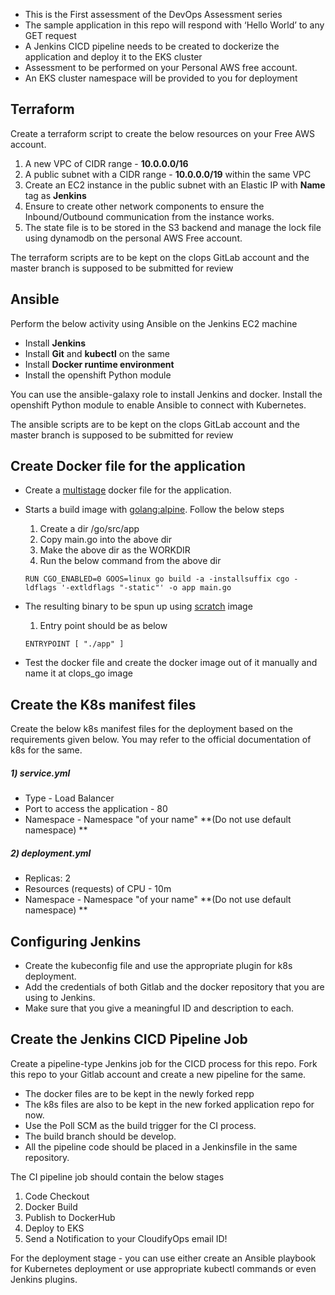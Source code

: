 * This is the First assessment of the DevOps Assessment series
* The sample application in this repo will respond with ‘Hello World’ to any GET request
* A Jenkins CICD pipeline needs to be created to dockerize the application and deploy it to the EKS cluster
* Assessment to be performed on your Personal AWS free account.
* An EKS cluster namespace will be provided to you for deployment

## Terraform

Create a terraform script to create the below resources on your Free AWS account.

1) A new VPC of CIDR range - **10.0.0.0/16**
2) A public subnet with a CIDR range - **10.0.0.0/19** within the same VPC 
3) Create an EC2 instance in the public subnet with an Elastic IP with **Name** tag as **Jenkins**
4) Ensure to create other network components to ensure the Inbound/Outbound communication from the instance works.
5) The state file is to be stored in the S3 backend and manage the lock file using dynamodb on the personal AWS Free account.

The terraform scripts are to be kept on the clops GitLab account and the master branch is supposed to be submitted for review 

## Ansible

Perform the below activity using Ansible on the Jenkins EC2 machine

* Install **Jenkins**
* Install **Git** and **kubectl** on the same
* Install **Docker runtime environment**
* Install the openshift Python module

You can use the ansible-galaxy role to install Jenkins and docker. Install the openshift Python module to enable Ansible to connect with Kubernetes.

The ansible scripts are to be kept on the clops GitLab account and the master branch is supposed to be submitted for review 

## Create Docker file for the application

* Create a [multistage](https://docs.docker.com/develop/develop-images/multistage-build/) docker file for the application.  
* Starts a build image with [golang:alpine](https://hub.docker.com/_/golang). Follow the below steps
    1) Create a dir /go/src/app
    2) Copy main.go into the above dir
    3) Make the above dir as the WORKDIR
    4) Run the below command from the above dir

    ```RUN CGO_ENABLED=0 GOOS=linux go build -a -installsuffix cgo -ldflags '-extldflags "-static"' -o app main.go ```
* The resulting binary to be spun up using [scratch](https://hub.docker.com/_/scratch/) image
    1) Entry point should be as below
    
    ```ENTRYPOINT [ "./app" ]```
* Test the docker file and create the docker image out of it manually and name it at clops_go image
## Create the K8s manifest files

Create the below k8s manifest files for the deployment based on the requirements given below. You may refer to the official documentation of k8s for the same.

##### 1) service.yml 
* Type - Load Balancer
* Port to access the application - 80
* Namespace - Namespace "of your name" **(Do not use default namespace) **

##### 2) deployment.yml 
* Replicas: 2
* Resources (requests) of CPU - 10m
* Namespace - Namespace "of your name" **(Do not use default namespace) **

## Configuring Jenkins

* Create the kubeconfig file and use the appropriate plugin for k8s deployment.
* Add the credentials of both Gitlab and the docker repository that you are using to Jenkins.
* Make sure that you give a meaningful ID and description to each.

## Create the Jenkins CICD Pipeline Job

Create a pipeline-type Jenkins job for the CICD process for this repo. Fork this repo to your Gitlab account and create a new pipeline for the same.

* The docker files are to be kept in the newly forked repp
* The k8s files are also to be kept in the new forked application repo for now.
* Use the Poll SCM as the build trigger for the CI process.
* The build branch should be develop.
* All the pipeline code should be placed in a Jenkinsfile in the same repository.

The CI pipeline job should contain the below stages

1) Code Checkout
2) Docker Build
3) Publish to DockerHub
4) Deploy to EKS
5) Send a Notification to your CloudifyOps email ID!

For the deployment stage - you can use either create an Ansible playbook for Kubernetes deployment or use appropriate kubectl commands or even Jenkins plugins.
